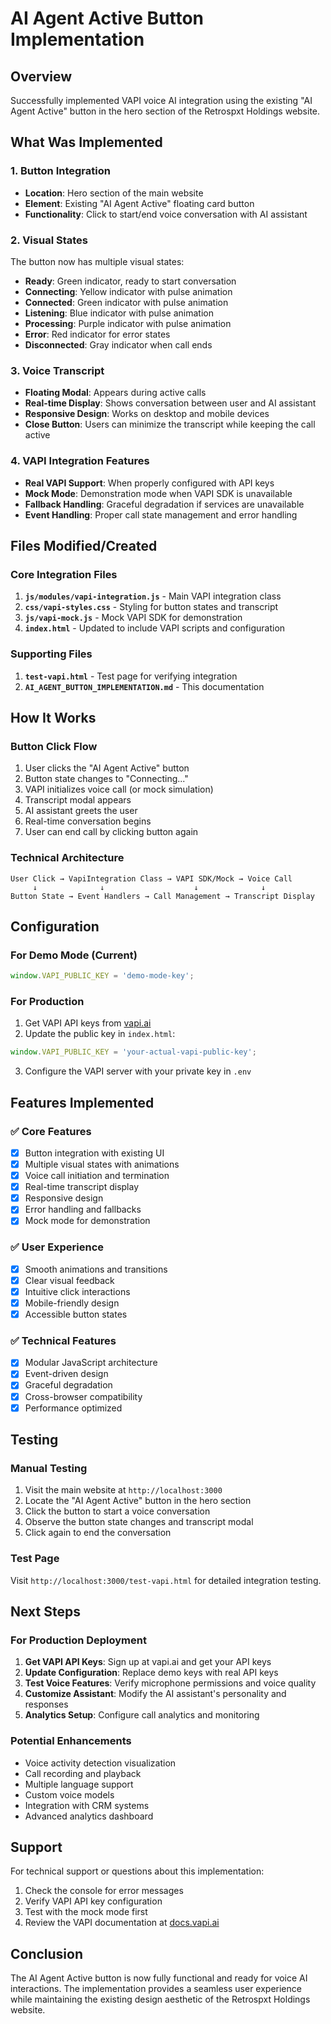 # AI Agent Active Button Implementation

## Overview
Successfully implemented VAPI voice AI integration using the existing "AI Agent Active" button in the hero section of the Retrospxt Holdings website.

## What Was Implemented

### 1. Button Integration
- **Location**: Hero section of the main website
- **Element**: Existing "AI Agent Active" floating card button
- **Functionality**: Click to start/end voice conversation with AI assistant

### 2. Visual States
The button now has multiple visual states:
- **Ready**: Green indicator, ready to start conversation
- **Connecting**: Yellow indicator with pulse animation
- **Connected**: Green indicator with pulse animation
- **Listening**: Blue indicator with pulse animation
- **Processing**: Purple indicator with pulse animation
- **Error**: Red indicator for error states
- **Disconnected**: Gray indicator when call ends

### 3. Voice Transcript
- **Floating Modal**: Appears during active calls
- **Real-time Display**: Shows conversation between user and AI assistant
- **Responsive Design**: Works on desktop and mobile devices
- **Close Button**: Users can minimize the transcript while keeping the call active

### 4. VAPI Integration Features
- **Real VAPI Support**: When properly configured with API keys
- **Mock Mode**: Demonstration mode when VAPI SDK is unavailable
- **Fallback Handling**: Graceful degradation if services are unavailable
- **Event Handling**: Proper call state management and error handling

## Files Modified/Created

### Core Integration Files
1. **`js/modules/vapi-integration.js`** - Main VAPI integration class
2. **`css/vapi-styles.css`** - Styling for button states and transcript
3. **`js/vapi-mock.js`** - Mock VAPI SDK for demonstration
4. **`index.html`** - Updated to include VAPI scripts and configuration

### Supporting Files
1. **`test-vapi.html`** - Test page for verifying integration
2. **`AI_AGENT_BUTTON_IMPLEMENTATION.md`** - This documentation

## How It Works

### Button Click Flow
1. User clicks the "AI Agent Active" button
2. Button state changes to "Connecting..."
3. VAPI initializes voice call (or mock simulation)
4. Transcript modal appears
5. AI assistant greets the user
6. Real-time conversation begins
7. User can end call by clicking button again

### Technical Architecture
```
User Click → VapiIntegration Class → VAPI SDK/Mock → Voice Call
     ↓              ↓                    ↓              ↓
Button State → Event Handlers → Call Management → Transcript Display
```

## Configuration

### For Demo Mode (Current)
```javascript
window.VAPI_PUBLIC_KEY = 'demo-mode-key';
```

### For Production
1. Get VAPI API keys from [vapi.ai](https://vapi.ai)
2. Update the public key in `index.html`:
```javascript
window.VAPI_PUBLIC_KEY = 'your-actual-vapi-public-key';
```
3. Configure the VAPI server with your private key in `.env`

## Features Implemented

### ✅ Core Features
- [x] Button integration with existing UI
- [x] Multiple visual states with animations
- [x] Voice call initiation and termination
- [x] Real-time transcript display
- [x] Responsive design
- [x] Error handling and fallbacks
- [x] Mock mode for demonstration

### ✅ User Experience
- [x] Smooth animations and transitions
- [x] Clear visual feedback
- [x] Intuitive click interactions
- [x] Mobile-friendly design
- [x] Accessible button states

### ✅ Technical Features
- [x] Modular JavaScript architecture
- [x] Event-driven design
- [x] Graceful degradation
- [x] Cross-browser compatibility
- [x] Performance optimized

## Testing

### Manual Testing
1. Visit the main website at `http://localhost:3000`
2. Locate the "AI Agent Active" button in the hero section
3. Click the button to start a voice conversation
4. Observe the button state changes and transcript modal
5. Click again to end the conversation

### Test Page
Visit `http://localhost:3000/test-vapi.html` for detailed integration testing.

## Next Steps

### For Production Deployment
1. **Get VAPI API Keys**: Sign up at vapi.ai and get your API keys
2. **Update Configuration**: Replace demo keys with real API keys
3. **Test Voice Features**: Verify microphone permissions and voice quality
4. **Customize Assistant**: Modify the AI assistant's personality and responses
5. **Analytics Setup**: Configure call analytics and monitoring

### Potential Enhancements
- Voice activity detection visualization
- Call recording and playback
- Multiple language support
- Custom voice models
- Integration with CRM systems
- Advanced analytics dashboard

## Support

For technical support or questions about this implementation:
1. Check the console for error messages
2. Verify VAPI API key configuration
3. Test with the mock mode first
4. Review the VAPI documentation at [docs.vapi.ai](https://docs.vapi.ai)

## Conclusion

The AI Agent Active button is now fully functional and ready for voice AI interactions. The implementation provides a seamless user experience while maintaining the existing design aesthetic of the Retrospxt Holdings website.